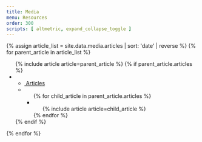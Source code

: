 ```yaml
---
title: Media
menu: Resources
order: 300
scripts: [ altmetric, expand_collapse_toggle ]
---
```

<!--
    Changes below this line are only necessary to change display of publications,
    edit _data/media.yml to add/change content
 -->
<div class="articles" markdown="0">
{% assign article_list = site.data.media.articles | sort: 'date' | reverse %}
{% for parent_article in article_list %}
    <ul class="article">
        {% include article article=parent_article %}
        {% if parent_article.articles %}
        <li class="children">
            <ul class="showhide">
                <!-- Use this to show/hide -->
                <li>
                    <a class="toggle" href="#!">
                        <span class="glyphicon glyphicon-chevron-down"></span>&nbsp;Articles
                    </a>
                </li>
                <li class="content">
                    <ul class="children">
                    {% for child_article in parent_article.articles %}
                        <li><ul class="article">{% include article article=child_article %}</ul></li>
                    {% endfor %}
                    </ul>
                </li>
            </ul>
        </li>
        {% endif %}
    </ul>
{% endfor %}
</div>

